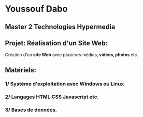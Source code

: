 # Youssouf Dabo
## Master 2 Technologies Hypermedia

## Projet: Réalisation d'un Site Web:
Création d'un **site Web** avec plusieurs médias, **vidéos, photos** etc.

## Matériels:
### 1/ Système d'exploitation avec **Windows ou Linux**
### 2/ Langages HTML CSS Javascript etc.
### 3/ Bases de données.

